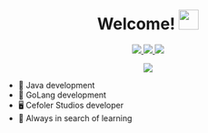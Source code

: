 <div align="center">
   <h1> Welcome! <img src="https://media.giphy.com/media/hvRJCLFzcasrR4ia7z/giphy.gif" width="35px"> </h1>
</div>

<p align="center">
  <a href="mailto:deserrc@gmail.com">
    <img src="https://img.shields.io/badge/deserrc@gmail.com-0000FF?logo=gmail&style=flat-square">
  </a>
  <a href="https://linkedin.com/in/Deser">
    <img src="https://img.shields.io/badge/Diego Cruz-0000FF?logo=linkedin&style=flat-square">
  </a>
  <a href="https://twitter.com/intent/follow?screen_name=DeserRC">
    <img src="https://img.shields.io/badge/DeserRC-0000FF?logo=twitter&style=flat-square">
  </a>
</p>

<p align="center">
   <img src="https://github-readme-stats.vercel.app/api?username=DeserRC&count_private=true&show_icons=true&theme=github_dark" />
</p>

- 👑 Java development
- 🧨 GoLang development
- 🖥️ Cefoler Studios developer
- 📕 Always in search of learning
